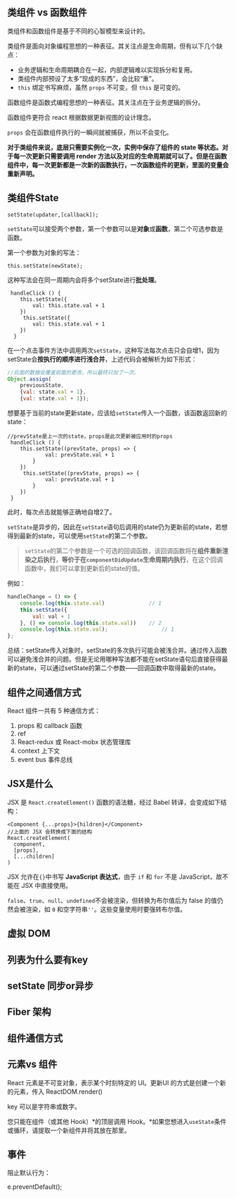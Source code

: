 ## 类组件 vs 函数组件

类组件和函数组件是基于不同的心智模型来设计的。

类组件是面向对象编程思想的一种表征。其关注点是生命周期，但有以下几个缺点：

- 业务逻辑和生命周期耦合在一起，内部逻辑难以实现拆分和复用。
- 类组件内部预设了太多“现成的东西”，会比较“重”。
- `this` 绑定书写麻烦，虽然 `props` 不可变，但 `this` 是可变的。

函数组件是函数式编程思想的一种表征。其关注点在于业务逻辑的拆分。

函数组件更符合 react 根据数据更新视图的设计理念。

`props` 会在函数组件执行的一瞬间就被捕获，所以不会变化。

**对于类组件来说，底层只需要实例化一次，实例中保存了组件的 state 等状态。对于每一次更新只需要调用 render 方法以及对应的生命周期就可以了。但是在函数组件中，每一次更新都是一次新的函数执行，一次函数组件的更新，里面的变量会重新声明。**

## 类组件State

```react
setState(updater,[callback]);
```

`setState`可以接受两个参数，第一个参数可以是**对象**或**函数**，第二个可选参数是函数。

第一个参数为对象的写法：

```react
this.setState(newState);
```

这种写法会在同一周期内会将多个setState进行**批处理**。

```react
 handleClick () {
    this.setState({
        val: this.state.val + 1
    })
     this.setState({
        val: this.state.val + 1
    })
  }
```

在一个点击事件方法中调用两次`setState`，这种写法每次点击只会自增1，因为setState会**按执行的顺序进行浅合并**，上述代码会被解析为如下形式：

```javascript
//后面的数据会覆盖前面的更改，所以最终只加了一次。
Object.assign(
    previousState,
    {val: state.val + 1},
    {val: state.val + 1});
```

想要基于当前的state更新state，应该给`setState`传入一个函数，该函数返回新的state：

```react
//prevState是上一次的state，props是此次更新被应用时的props
 handleClick () {
    this.setState((prevState, props) => {
            val: prevState.val + 1
        }
    })
     this.setState((prevState, props) => {
            val: prevState.val + 1
        }
    })
 }
```

此时，每次点击就能够正确地自增2了。

`setState`是异步的，因此在`setState`语句后调用的state仍为更新前的state，若想得到最新的state，可以使用`setState`的第二个参数。

> `setState`的第二个参数是一个可选的回调函数，该回调函数将在**组件重新渲染之后执行**，**等价于在`componentDidUpdate`生命周期内执行**，在这个回调函数中，我们可以拿到更新后的state的值。

例如：

````javascript
handleChange = () => {
    console.log(this.state.val)              // 1
    this.setState({
        val: val + 1
    }, () => console.log(this.state.val))    // 2
    console.log(this.state.val);         		 // 1
};
````

总结：setState传入对象时，setState的多次执行可能会被浅合并。通过传入函数可以避免浅合并的问题。但是无论用哪种写法都不能在setState语句后直接获得最新的state，可以通过setState的第二个参数——回调函数中取得最新的state。

## 组件之间通信方式

React 组件一共有 5 种通信方式：

1. props 和 callback 函数
2. ref
3. React-redux 或 React-mobx 状态管理库
4. context 上下文
5. event bus 事件总线



## JSX是什么

JSX 是 `React.createElement()` 函数的语法糖，经过 Babel 转译，会变成如下结构：

```react
<Component {...props}>{hildren}</Component>
//上面的 JSX 会转换成下面的结构
React.createElement(
  component,
  [props],
  [...children]
)
```

JSX 允许在`{}`中书写 **JavaScript 表达式**，由于 `if` 和 `for` 不是 JavaScript，故不能在 JSX 中直接使用。

`false`、`true`、`null`、`undefined`不会被渲染，但转换为布尔值后为 false 的值仍然会被渲染，如 `0` 和空字符串`''`。这些变量使用时要强转布尔值。

## 虚拟 DOM

## 列表为什么要有key

## setState 同步or异步

## Fiber 架构

## 组件通信方式

## 元素vs 组件

React 元素是不可变对象，表示某个时刻特定的 UI。更新UI 的方式是创建一个新的元素，传入 ReactDOM.render()

key 可以是字符串或数字。

您只能在组件（或其他 Hook）*的顶层调用 Hook。*如果您想进入`useState`条件或循环，请提取一个新组件并将其放在那里。

## 事件

阻止默认行为：

e.preventDefault();